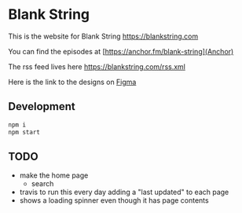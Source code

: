 # Blank String

This is the website for Blank String <https://blankstring.com>

You can find the episodes at [https://anchor.fm/blank-string](Anchor)

The rss feed lives here <https://blankstring.com/rss.xml>

Here is the link to the designs on [Figma](https://www.figma.com/file/SBV760Q0xI0zAPNbgNUz3oyX/Blank-String?node-id=57%3A76)

## Development

```sh
npm i
npm start
```

## TODO

* make the home page
  * search
* travis to run this every day adding a "last updated" to each page
* shows a loading spinner even though it has page contents
